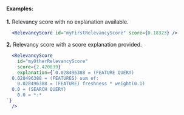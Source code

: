 #### Examples:

__1.__ Relevancy score with no explanation available.

```jsx
  <RelevancyScore id="myFirstRelevancyScore" score={0.18323} />
```

__2.__ Relevancy score with a score explanation provided.

```jsx
  <RelevancyScore
    id="myOtherRelevancyScore"
    score={2.420839}
    explanation={`0.028496388 = (FEATURE QUERY)
  0.028496388 = (FEATURES) sum of:
    0.028496388 = (FEATURE) freshness * weight(0.1)
  0.0 = (SEARCH QUERY)
    0.0 = *:*
`}
  />
```
